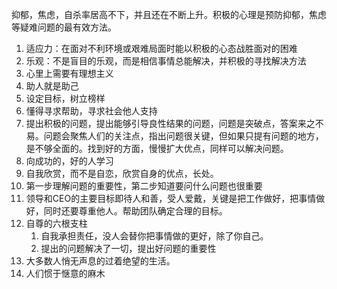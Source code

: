 抑郁，焦虑，自杀率居高不下，并且还在不断上升。积极的心理是预防抑郁，焦虑等疑难问题的最有效方法。

1. 适应力：在面对不利环境或艰难局面时能以积极的心态战胜面对的困难
2. 乐观：不是盲目的乐观，而是相信事情总能解决，并积极的寻找解决方法
3. 心里上需要有理想主义
4. 助人就是助己
5. 设定目标，树立榜样
6. 懂得寻求帮助，寻求社会他人支持
7. 提出积极的问题，提出能够引导良性结果的问题，问题是突破点，答案来之不易。问题会聚焦人们的关注点，指出问题很关键，但如果只提有问题的地方，是不够全面的。找到好的方面，慢慢扩大优点，同样可以解决问题。
8. 向成功的，好的人学习
9. 自我欣赏，而不是自恋，欣赏自身的优点，长处。
10. 第一步理解问题的重要性，第二步知道要问什么问题也很重要
11. 领导和CEO的主要目标即待人和善，受人爱戴，关键是把工作做好，把事情做好，同时还要尊重他人。帮助团队确定合理的目标。
12. 自尊的六根支柱
    1. 自我承担责任，没人会替你把事情做的更好，除了你自己。
    2. 提出的问题解决了一切，提出好问题的重要性
13. 大多数人悄无声息的过着绝望的生活。
14. 人们惯于惬意的麻木

